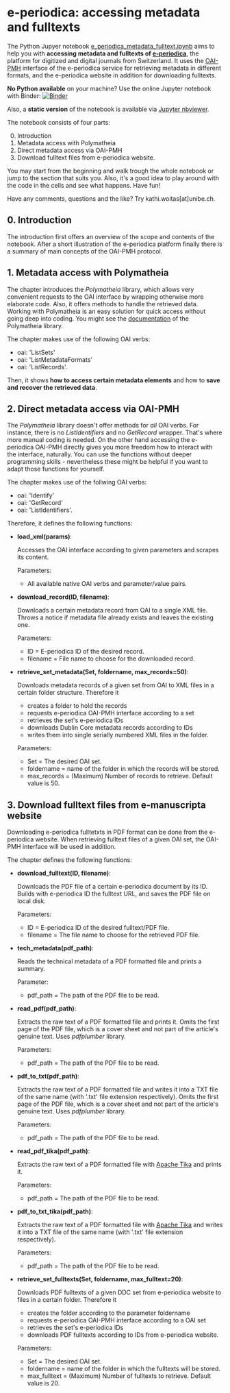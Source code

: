 # e-periodica: accessing metadata and fulltexts

The Python Jupyer notebook [e_periodica_metadata_fulltext.ipynb](https://github.com/ub-unibe-ch/ds-pytools/blob/main/web-tools/e-periodica-access/e_periodica_metadata_fulltext.ipynb) aims to help you with **accessing metadata and fulltexts of [e-periodica](https://www.e-periodica.ch/)**, the platform for digitized and digital journals from Switzerland. It uses the [OAI-PMH](https://www.openarchives.org/pmh/) interface of the e-periodica service for retrieving metadata in different formats, and the e-periodica website in addition for downloading fulltexts.

**No Python available** on your machine? Use the online Jupyter notebook with Binder: [![Binder](https://mybinder.org/badge_logo.svg)](https://mybinder.org/v2/gh/k-woitas/e-periodica-access/HEAD?filepath=e_periodica_metadata_fulltext.ipynb)

Also, a **static version** of the notebook is available via [Jupyter nbviewer](https://nbviewer.jupyter.org/github/ub-unibe-ch/ds-pytools/blob/main/web-tools/e-periodica-access/e_periodica_metadata_fulltext.ipynb?flush_cache=true).

The notebook consists of four parts:

0. Introduction
1. Metadata access with Polymatheia
2. Direct metadata access via OAI-PMH
3. Download fulltext files from e-periodica website.

You may start from the beginning and walk trough the whole notebook or jump to the section that suits you. Also, it's a good idea to play around with the code in the cells and see what happens. Have fun!

Have any comments, questions and the like? Try kathi.woitas[at]unibe.ch.

## 0. Introduction

The introduction first offers an overview of the scope and contents of the notebook. After a short illustration of the e-periodica platform finally there is a summary of main concepts of the OAI-PMH protocol.

## 1. Metadata access with Polymatheia

The chapter introduces the *Polymatheia* library, which allows very convenient requests to the OAI interface by wrapping otherwise more elaborate code. Also, it offers methods to handle the retrieved data. Working with Polymatheia is an easy solution for quick access without going deep into coding. You might see the [documentation](https://polymatheia.readthedocs.io/en/latest/) of the Polymatheia library.

The chapter makes use of the following OAI verbs:
- oai: 'ListSets'
- oai: 'ListMetadataFormats'
- oai: 'ListRecords'.

Then, it shows **how to access certain metadata elements** and how to **save and recover the retrieved data**.

## 2. Direct metadata access via OAI-PMH

The *Polymatheia* library doesn't offer methods for *all* OAI verbs. For instance, there is no *ListIdentifiers* and no *GetRecord* wrapper. That's where more manual coding is needed. On the other hand accessing the e-periodica OAI-PMH directly gives you more freedom how to interact with the interface, naturally. You can use the functions without deeper programming skills - nevertheless these might be helpful if you want to adapt those functions for yourself.

The chapter makes use of the follwing OAI verbs:
- oai: 'Identify'
- oai: 'GetRecord'
- oai: 'ListIdentifiers'.

Therefore, it defines the following functions:
- **load_xml(params)**:

    Accesses the OAI interface according to given parameters and scrapes its content.
    
    Parameters:
    * All available native OAI verbs and parameter/value pairs.
    
- **download_record(ID, filename)**:

    Downloads a certain metadata record from OAI to a single XML file.
    Throws a notice if metadata file already exists and leaves the existing one.
    
    Parameters:
    * ID = E-periodica ID of the desired record.
    * filename = File name to choose for the downloaded record.
    
- **retrieve_set_metadata(Set, foldername, max_records=50)**:
   
    Downloads metadata records of a given set from OAI to XML files in a certain folder structure.
    Therefore it
    * creates a folder to hold the records
    * requests e-periodica OAI-PMH interface according to a set 
    * retrieves the set's e-periodica IDs
    * downloads Dublin Core metadata records according to IDs
    * writes them into single serially numbered XML files in the folder.
    
    Parameters:
    * Set = The desired OAI set.
    * foldername = name of the folder in which the records will be stored.
    * max_records = (Maximum) Number of records to retrieve. Default value is 50.
 
## 3. Download fulltext files from e-manuscripta website

Downloading e-periodica fulltetxts in PDF format can be done from the e-periodica website. When retrieving fulltext files of a given OAI set, the OAI-PMH interface will be used in addition.

The chapter defines the following functions:

- **download_fulltext(ID, filename)**:
    
    Downloads the PDF file of a certain e-periodica document by its ID.
    Builds with e-periodica ID the fulltext URL, and saves the PDF file on local disk.
    
    Parameters:
    * ID = E-periodica ID of the desired fulltext/PDF file.
    * filename = The file name to choose for the retrieved PDF file.
    
- **tech_metadata(pdf_path)**:
    
    Reads the technical metadata of a PDF formatted file and prints a summary.
    
    Parameter:
    * pdf_path = The path of the PDF file to be read.
    
- **read_pdf(pdf_path)**:
    
    Extracts the raw text of a PDF formatted file and prints it.
    Omits the first page of the PDF file, which is a cover sheet and not part of the article's genuine text.
    Uses *pdfplumber* library.
    
    Parameters:
    * pdf_path = The path of the PDF file to be read. 
    
- **pdf_to_txt(pdf_path)**:
   
    Extracts the raw text of a PDF formatted file and writes it into a TXT file of the same name (with
    '.txt' file extension respectively).
    Omits the first page of the PDF file, which is a cover sheet and not part of the article's genuine text.
    Uses *pdfplumber* library.
    
    Parameters:
    * pdf_path = The path of the PDF file to be read.   

- **read_pdf_tika(pdf_path)**:
    
    Extracts the raw text of a PDF formatted file with [Apache Tika](https://tika.apache.org/) and prints it.
    
    Parameters:
    * pdf_path = The path of the PDF file to be read.   
    
- **pdf_to_txt_tika(pdf_path)**:
    
    Extracts the raw text of a PDF formatted file with [Apache Tika](https://tika.apache.org/) and writes it into a
    TXT file of the same name (with '.txt' file extension respectively).
    
    Parameters:
    * pdf_path = The path of the PDF file to be read.   

- **retrieve_set_fulltexts(Set, foldername, max_fulltext=20)**:
    
    Downloads PDF fulltexts of a given DDC set from e-periodica website to files in a certain folder.
    Therefore it
    * creates the folder according to the parameter foldername
    * requests e-periodica OAI-PMH interface according to a OAI set 
    * retrieves the set's e-periodica IDs
    * downloads PDF fulltexts according to IDs from e-periodica website.
    
    Parameters:
    * Set = The desired OAI set.
    * foldername = name of the folder in which the fulltexts will be stored.
    * max_fulltext = (Maximum) Number of fulltexts to retrieve. Default value is 20.